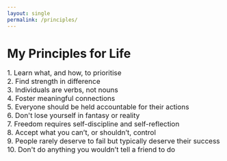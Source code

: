 ```yaml
---
layout: single
permalink: /principles/
---
```

<h1>My Principles for Life</h1>
<p style="font-size: 16px;">
1. Learn what, and how, to prioritise <br>
2. Find strength in difference <br>
3. Individuals are verbs, not nouns <br>
4. Foster meaningful connections <br>
5. Everyone should be held accountable for their actions <br>
6. Don't lose yourself in fantasy or reality <br>
7. Freedom requires self-discipline and self-reflection <br> 
8. Accept what you can’t, or shouldn’t, control <br>
9. People rarely deserve to fail but typically deserve their success <br>
10. Don't do anything you wouldn’t tell a friend to do 


